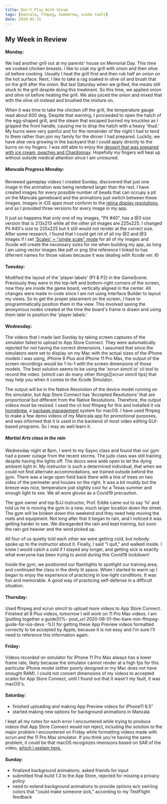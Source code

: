 ```yaml
---
title: Don't Play With Steam
tags: [mancala, ffmpeg, homebrew, xcode tools]
date: 2020-05-31
---
```

## My Week in Review
#### Monday:
We had another grill out at my parents' house on Memorial Day. This time we cooked chicken breasts. I like to coat my grill with onion and then olive oil before cooking. Usually I heat the grill first and then rub half an onion on the hot surface. Next, I like to take a rag soaked in olive oil and brush that on the grill after the onion. But last Saturday when we grilled, the meats still stuck to the grill despite doing this treatment. So this time, we applied onion and olive oil before heating the grill. We also juiced the onion and mixed that with the olive oil instead and brushed the mixture on.

When it was time to take the chicken off the grill, the temperature gauge read about 600 deg. Despite that warning, I proceeded to open the hatch of the egg-shaped grill, and the steam that escaped burned my knuckles as I gripped the front handle, causing me to drop the hatch with a heavy 'thud.' My burns were very painful and for the remainder of the night I had to tend to them rather than join my family for the dinner I had prepared. Luckily, we have aloe vera growing in the backyard that I could apply directly to the burns on my fingers. I was still able to enjoy the [dessert that was prepared with ice cream, peaches and Chardonnay][ice cream recipe]. Hopefully my fingers will heal up without outside medical attention since I am uninsured.

##### Mancala Progress Monday:
Reviewed gameplay videos I created Sunday, discovered that just one image in the animation was being rendered larger than the rest. I have created images for every possible number of beads that can occupy a pit on the Mancala gameboard and the animations just switch between these images. Images in iOS apps must conform to the [retina display resolutions](https://developer.apple.com/design/human-interface-guidelines/ios/icons-and-images/image-size-and-resolution/), and so I provided three versions for every image in my app.

It just so happens that only one of my images, "Pit \#40", has a @3 size version that is 213x213 while all the other pit images are 225x225. I changed Pit \#40's size to 225x225 but it still would not render at the correct size. After some research, I found that I could get rid of all my @2 and @3 images if I set ['Scales' = "single scale" mode][vector scaling] for all of my images and Xcode will create the necessary sizes for me when building my app, as long I am using vector images like pdf or png (the reference I linked to has diferrent names for those values because it was dealing with Xcode ver. 6)

#### Tuesday:
Modified the layout of the 'player labels' (P1 & P2) in the GameScene. Previously they were in the top-left and bottom-right corners of the screen, now they are inside the game board, vertically aligned in the center. All changes were made in-code since I am not using Interface Builder to layout my views. So to get the proper placement on the screen, I have to programmatically position them in the view. This involved saving the anonymous nodes created at the time the board's frame is drawn and using them later to position the 'player labels.'

<h4 id="making-app-preview-videos">Wednesday:</h4>
The videos that I made last Sunday by taking screen captures of the simulator failed to upload to App Store Connect. They were automatically rejected for not having the correct dimensions. I assumed that since the simulators were set to display on my Mac with the actual sizes of the iPhone models I was using, iPhone 8 Plus and iPhone 11 Pro Max, the output of the screen recordings would be 1-to-1 with the screen dimensions of those models. The best solution seems to be using the 'xcrun simctl io' cli tool to record the video. [simctl can do many other things][xcrun simctl tips] that may help you when it comes to the Xcode Simulator.

The output will be in the Native Resolution of the device model running on the simulator, but App Store Connect has 'Accepted Resolutions' that are proportional but different from the Native Resolutions. Therefore, the output videos must be resized. I used the cli tool ffmpeg for this and installed it via [homebrew][homebrew], a [package management][hb basics] system for macOS. I have used ffmpeg to make a few demo videos of my Mancala app for promotional purposes, and was informed that it is used in the backend of most video editing GUI-based programs. So I may as well learn it.

##### Martial Arts class in the rain
Wednesday night at 8pm, I went to my Sayoc class and found that our gym had a power outage from the recent storms. The judo class was still training despite having the lights off. The doors were wide open to let the dying ambient light in. My instructor is such a determined individual, that when we could not find alternate accommodations, we trained outside behind the gym. There was a large open field back there with a line of trees on two sides of the perimeter and houses on the right. It was a bit muddy but the breeze was nice, temperature just slightly cool for a Texas summer and enough light to see. We all wore gloves as a Covid19 precaution.

The gym owner and top BJJ instructor, Prof. Eddie came out to say 'hi' and told us he is moving the gym to a new, much larger location down the street. The gym will be broken down this weekend and they need help moving the mats and equipment. Not long after that it began to rain, and I noticed it was getting harder to see. We disregarded the rain and kept training, but soon the rain got heavier and the wind picked up.

All four of us quietly told each other we were getting cold, but nobody spoke up to the instructor about it. Finally, I said "I quit," and walked inside. I knew I would catch a cold if I stayed any longer, and getting sick is exactly what everyone has been trying to avoid during this Covid19 lockdown!

Inside the gym, we positioned our flashlights to spotlight our training area, and continued the class in the dimly lit space. When I started to warm up I began to enjoy the experience of practicing in low-light conditions. It was fun and memorable. A good way of practicing self-defense in a difficult situation.

#### Thursday:
Used ffmpeg and xcrun simctl to upload more videos to App Store Connect. Finished all 8 Plus videos, tomorrow I will work on 11 Pro Max videos. I am [putting together a guide]({%- post_url 2020-06-01-the-bare-min-ffmpeg-guide-for-ios-devs -%}) for getting these App Preview videos formatted correctly to be accepted by Apple, because it is not easy and I'm sure I'll need to reference this information again.

#### Friday:
Videos recorded on simulator for iPhone 11 Pro Max always has a lower frame rate, likely because the simulator cannot render at a high fps for this particular iPhone model (either poorly designed or my Mac does not have enought RAM).
I could not convert dimensions of my videos to accepted scales for App Store Connect, until I found out that it wasn't my fault, it was macOS's.

#### Saturday:
- finished uploading and making App Preview videos for iPhone11 6.5"
- started making new options for background animations in Mancala

I kept all my notes for each error I encountered while trying to produce videos that App Store Connect would not reject, including the solution to the major problem I encountered on Friday while formatting videos made with xcrun and the 11 Pro Max simulator.
If you think you're having the same problem, it could be that macOS recognizes imensions based on SAR of the video, <a href="{%- post_url 2020-06-01-the-bare-min-ffmpeg-guide-for-ios-devs -%}#macos-sar-scaling">which I explain here.</a>


#### Sunday:
- finalized background animations, asked friends for input
- submitted final build 1.3 to the App Store, rejected for missing a privacy policy
- need to extend background animations to provide options w/o swirling colors that "could make someone sick," according to my TestFlight feedback

[ice cream recipe]: https://www.allrecipes.com/recipe/264010/chef-jimmie-joness-drunken-peaches/?utm_source=emailshare&utm_medium=email&utm_campaign=email-share-recipe&utm_content=20200623
[vector scaling]: https://krakendev.io/blog/4-xcode-asset-catalog-secrets-you-need-to-know#nuisancenumba2brdatapreservehtmlnodetruecouldigetthisimagein3xresolution
[xcrun simctl tips]: https://www.iosdev.recipes/simctl/
[homebrew]: https://brew.sh
[hb basics]: https://dev.to/code2bits/homebrew---basics--cheatsheet-3a3n
[scale videos SAR]: https://stackoverflow.com/questions/53573468/using-ffmpeg-to-scale-app-preview-videos-for-the-appstore
